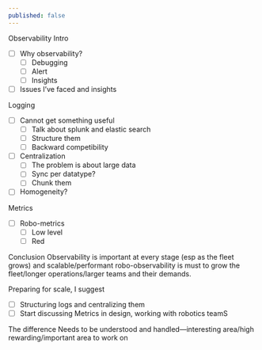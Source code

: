 ```yaml
---
published: false
---
```


Observability
Intro 
- [ ] Why observability?
    - [ ] Debugging
    - [ ] Alert
    - [ ] Insights
- [ ] Issues I’ve faced and insights

Logging
- [ ] Cannot get something useful
    - [ ] Talk about splunk and elastic search
    - [ ] Structure them
    - [ ] Backward competibility
- [ ] Centralization
    - [ ] The problem is about large data
    - [ ] Sync per datatype?
    - [ ] Chunk them
- [ ] Homogeneity?

Metrics
- [ ] Robo-metrics
    - [ ] Low level
    - [ ] Red

Conclusion
Observability is important at every stage (esp as the fleet grows) and scalable/performant robo-observability is must to grow the fleet/longer operations/larger teams and their demands.

Preparing for scale, I suggest
- [ ] Structuring logs and centralizing them
- [ ] Start discussing Metrics in design, working with robotics teamS

The difference Needs to be understood and handled—interesting area/high rewarding/important area to work on